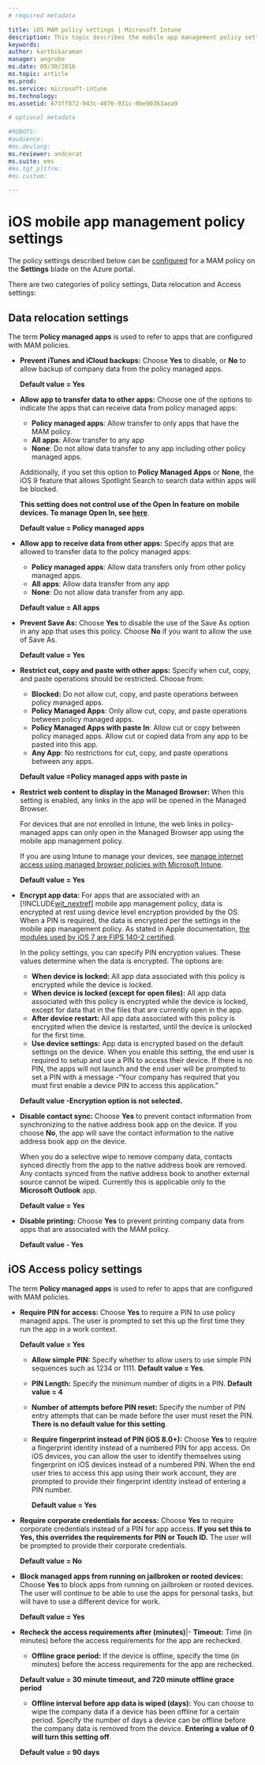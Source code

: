 ```yaml
---
# required metadata

title: iOS MAM policy settings | Microsoft Intune
description: This topic describes the mobile app management policy settings for iOS devices.
keywords:
author: karthikaraman
manager: angrobe
ms.date: 09/30/2016
ms.topic: article
ms.prod:
ms.service: microsoft-intune
ms.technology:
ms.assetid: 673ff872-943c-4076-931c-0be90363aea9

# optional metadata

#ROBOTS:
#audience:
#ms.devlang:
ms.reviewer: andcerat
ms.suite: ems
#ms.tgt_pltfrm:
#ms.custom:

---
```


#  iOS mobile app management policy settings
The policy settings described below can be [configured](create-and-deploy-mobile-app-management-policies-with-microsoft-intune.md) for a MAM policy on the **Settings** blade on the Azure portal.

There are two categories of policy settings, Data relocation and Access settings:

##  Data relocation settings
The term **Policy managed apps** is used to refer to apps that are configured with MAM policies.

- **Prevent iTunes and iCloud backups:**
  Choose **Yes** to disable, or **No** to allow backup of company data from the policy managed apps.

  **Default value = Yes**

- **Allow app to transfer data to other apps:**   Choose one of the options to indicate the apps that can receive data from policy managed apps:
  - **Policy managed apps**: Allow transfer to only apps that have the MAM policy.
  - **All apps**: Allow transfer to any app
  - **None**: Do not allow data transfer to any app including other policy managed apps.

  Additionally, if you set this option to **Policy Managed Apps** or **None**, the iOS 9 feature that allows Spotlight Search to search data within apps will be blocked.

  **This setting does not control use of the Open In feature on mobile devices. To manage Open In, see [here](manage-data-transfer-between-ios-apps-with-microsoft-intune.md)**.

  **Default value = Policy managed apps**

- **Allow app to receive data from other apps:**  Specify apps that are allowed to transfer data to the policy managed apps:
  -  **Policy managed apps**: Allow data transfers only from other policy managed apps.
  -  **All apps**: Allow data transfer from any app
  -  **None**: Do not allow data transfer from any app.

  **Default value = All apps**

- **Prevent Save As:**
  Choose **Yes** to disable the use of the Save As option in any app that uses this policy. Choose **No** if you want to allow the use of Save As.

  **Default value = Yes**

- **Restrict cut, copy and paste with other apps:**
Specify when  cut, copy, and paste operations should be restricted. Choose from:
  -   **Blocked:** Do not allow cut, copy, and paste operations between policy managed apps.
  -   **Policy Managed Apps**: Only allow cut, copy, and paste operations between policy managed apps.
  -   **Policy Managed Apps with paste In**: Allow cut or copy between policy managed apps. Allow cut or copied data from any app to be pasted into this app.
  - **Any App**: No restrictions for  cut, copy, and paste operations between any apps.

  **Default value =Policy managed apps with paste in**

- **Restrict web content to display in the Managed Browser:** When this setting is enabled, any links in the app will be opened in the Managed Browser.

  For devices that are not enrolled in Intune, the web links in policy-managed apps can only open in the Managed Browser app using the mobile app management policy.

  If you are using Intune to manage your devices, see [manage internet access using managed browser policies with Microsoft Intune](manage-internet-access-using-managed-browser-policies.md).

    **Default value = Yes**

- **Encrypt app data:** For apps that are associated with an [!INCLUDE[wit_nextref](../includes/wit_nextref_md.md)] mobile app management policy, data is encrypted at rest using device level encryption provided by the OS. When a PIN is required, the data is encrypted per the settings in the mobile app management policy. As stated in Apple documentation, [the modules used by iOS 7 are FIPS 140-2 certified](http://support.apple.com/en-us/HT202739).

  In the policy settings, you can specify PIN encryption values.  These values determine when the data is encrypted. The options are:
  - **When device is locked:** All app data associated with this policy is encrypted while the device is locked.
  -   **When device is locked (except for open files):** All app data associated with this policy is encrypted while the device is locked, except for data that in the files that are currently open in the app.
  -   **After device restart:** All app data associated with this policy is encrypted when the device is restarted, until the device is unlocked for the first time.
  -   **Use device settings:** App data is encrypted based on the default settings on the device.
  When you enable this setting, the end user is required to setup and use a PIN to access their device.  If there is no PIN, the apps will not launch and the end user will be prompted to set a PIN with a message -“Your company has required that you must first enable a device PIN to access this application.”

  **Default value -Encryption option is not selected.**
- **Disable contact sync:**  Choose **Yes** to prevent contact information from synchronizing to the native address book app on the device. If you choose **No**, the app will save the  contact information to the native address book app on the device.

  When you do a selective wipe to remove company data, contacts synced directly from the app to the native address book are removed. Any contacts synced from the native address book to another external source cannot be wiped. Currently this is applicable only to the **Microsoft Outlook** app.

  **Default value = Yes**
  
- **Disable printing:** Choose **Yes** to prevent printing company data from apps that are associated with the MAM policy.

    **Default value - Yes**

##  iOS Access policy settings
The term **Policy managed apps** is used to refer to apps that are configured with MAM policies.
- **Require PIN for access:**  Choose **Yes** to require a PIN to use policy managed apps. The user is prompted to set this up the first time they run the app in a work context.

  **Default value = Yes**
    -  **Allow simple PIN:** Specify whether to allow users to use simple PIN sequences such as 1234 or 1111. **Default value = Yes**.
    - **PIN Length:** Specify the minimum number of digits in a PIN. **Default value = 4**
    - **Number of attempts before PIN reset:** Specify the number of PIN entry attempts that can be made before the user must reset the PIN.
  **There is no default value for this setting**.

  - **Require fingerprint instead of PIN (iOS 8.0+):** Choose **Yes** to require a fingerprint identity instead of a numbered PIN for app access.
On iOS devices, you can allow the user to identify themselves using fingerprint on iOS devices instead of a numbered PIN. When the end user tries to access this app using their work account, they are prompted to provide their fingerprint identity instead of entering a PIN number.

    **Default value = Yes**
- **Require corporate credentials for access:** Choose **Yes** to require corporate credentials instead of a PIN for app access. **If you set this to Yes, this overrides the requirements for PIN or Touch ID.** The user will be prompted to provide their corporate credentials.

  **Default value = No**
- **Block managed apps from running on jailbroken or rooted devices:** Choose **Yes** to block apps from running on jailbroken or rooted devices. The user will continue to be able to use the apps for personal tasks, but will have to use a different device for work.

  **Default value = Yes**
- **Recheck the access requirements after (minutes)**|-   **Timeout:** Time (in minutes) before the access requirements for the app are rechecked.
  -   **Offline grace period:** If the device is offline, specify the time (in minutes) before the access requirements for the app are rechecked.

  **Default value = 30 minute timeout, and 720 minute offline grace period**
  - **Offline interval before app data is wiped (days):** You can choose to wipe the company data if a device has been offline for a certain period.  Specify the number of days a device can be offline before the company data is removed from the device. **Entering a value of  0 will turn this setting off**.

  **Default value = 90 days**
